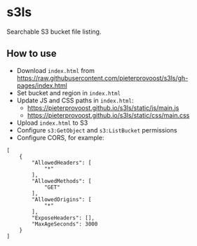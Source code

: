 # s3ls

Searchable S3 bucket file listing.

## How to use

- Download `index.html` from <https://raw.githubusercontent.com/pieterprovoost/s3ls/gh-pages/index.html>
- Set bucket and region in `index.html`
- Update JS and CSS paths in `index.html`:
  - <https://pieterprovoost.github.io/s3ls/static/js/main.js>
  - <https://pieterprovoost.github.io/s3ls/static/css/main.css>
- Upload `index.html` to S3
- Configure `s3:GetObject` and `s3:ListBucket` permissions
- Configure CORS, for example:

```
[
    {
        "AllowedHeaders": [
            "*"
        ],
        "AllowedMethods": [
            "GET"
        ],
        "AllowedOrigins": [
            "*"
        ],
        "ExposeHeaders": [],
        "MaxAgeSeconds": 3000
    }
]
```